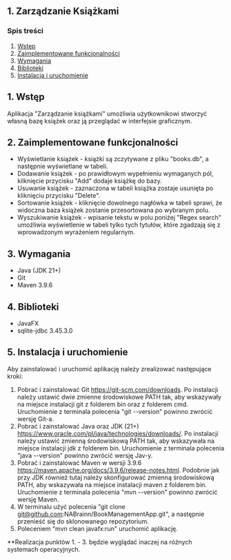 ## 1. Zarządzanie Książkami


### Spis treści

1. [Wstęp](#1-wstęp)
2. [Zaimplementowane funkcjonalności](#2-zaimplementowane-funkcjonalności)
3. [Wymagania](#3-wymagania)
4. [Biblioteki](#4-biblioteki)
5. [Instalacja i uruchomienie](#5-instalacja-i-uruchomienie)

## 1. Wstęp

Aplikacja "Zarządzanie książkami" umożliwia użytkownikowi stworzyć własną bazę książek oraz ją przeglądać w interfejsie graficznym.

## 2. Zaimplementowane funkcjonalności

* Wyświetlanie książek - książki są zczytywane z pliku "books.db", a następnie wyświetlane w tabeli.
* Dodawanie książek - po prawidłowym wypełnieniu wymaganych pól, kilknięcie przycisku "Add" dodaje książkę do bazy.
* Usuwanie książek - zaznaczona w tabeli książka zostaje usunięta po kliknięciu przycisku "Delete".
* Sortowanie książek - kliknięcie dowolnego nagłówka w tabeli sprawi, że widoczna baza książek zostanie przesortowana po wybranym polu.
* Wyszukiwanie książek - wpisanie tekstu w polu poniżej "Regex search" umożliwia wyświetlenie w tabeli tylko tych tytułów, które zgadzają się z wprowadzonym wyrażeniem regularnym.

## 3. Wymagania

* Java (JDK 21+)
* Git
* Maven 3.9.6


## 4. Biblioteki

* JavaFX
* sqlite-jdbc 3.45.3.0

## 5. Instalacja i uruchomienie

Aby zainstalować i uruchomić aplikację należy zrealizować następujące kroki:
1. Pobrać i zainstalować Git https://git-scm.com/downloads.
Po instalacji należy ustawić dwie zmienne środowiskowe PATH tak, aby wskazywały na miejsce instalacji git z folderem bin oraz z folderem cmd.
Uruchomienie z terminala polecenia "git --version" powinno zwrócić wersję Git-a.
2. Pobrać i zainstalować Java oraz JDK (21+) https://www.oracle.com/pl/java/technologies/downloads/. 
Po instalacji należy ustawić zmienną środowiskową PATH tak, aby wskazywała na miejsce instalacji jdk z folderem bin.
Uruchomienie z terminala polecenia "java --version" powinno zwrócić wersję Jav-y.
3. Pobrać i zainstalować Maven w wersji 3.9.6 https://maven.apache.org/docs/3.9.6/release-notes.html. 
Podobnie jak przy JDK również tutaj należy skonfigurować zmienną środowiskową PATH, aby wskazywała na miejsce instalacji maven z folderem bin.
Uruchomienie z terminala polecenia "mvn --version" powinno zwrócić wersję Maven.
4. W terminalu użyć polecenia "git clone git@github.com:NABrainn/BookManagementApp.git", a następnie przenieść się do sklonowanego repozytorium.
5. Poleceniem "mvn clean javafx:run" uruchomić aplikację.

**Realizacja punktów 1. - 3. będzie wyglądać inaczej na różnych systemach operacyjnych.